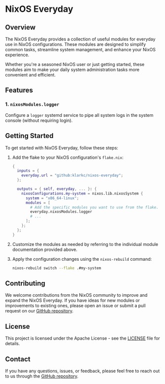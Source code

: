 # NixOS Everyday

## Overview

The NixOS Everyday provides a collection of useful modules for everyday use in NixOS configurations. These modules are designed to simplify common tasks, streamline system management, and enhance your NixOS experience.

Whether you're a seasoned NixOS user or just getting started, these modules aim to make your daily system administration tasks more convenient and efficient.

## Features

### 1. `nixosModules.logger`

Configure a `logger` systemd service to pipe all system logs in the system console (without requiring login).

## Getting Started

To get started with NixOS Everyday, follow these steps:

1. Add the flake to your NixOS configuration's `flake.nix`:

    ```nix
    {
      inputs = {
        everyday.url = "github:klarkc/nixos-everyday";
      };

      outputs = { self, everyday, ... }: {
        nixosConfigurations.my-system = nixos.lib.nixosSystem {
          system = "x86_64-linux";
          modules = [
            # Add the specific modules you want to use from the flake.
            everyday.nixosModules.logger
            # ...
          ];
        };
      };
    }
    ```

2. Customize the modules as needed by referring to the individual module documentation provided above.

3. Apply the configuration changes using the `nixos-rebuild` command:

    ```bash
    nixos-rebuild switch --flake .#my-system
    ```

## Contributing

We welcome contributions from the NixOS community to improve and expand the NixOS Everyday. If you have ideas for new modules or improvements to existing ones, please open an issue or submit a pull request on our [GitHub repository](https://github.com/klarkc/nixos-everyday).

## License

This project is licensed under the Apache License - see the [LICENSE](LICENSE) file for details.

## Contact

If you have any questions, issues, or feedback, please feel free to reach out to us through the [GitHub repository](https://github.com/klarkc/nixos-everyday).
